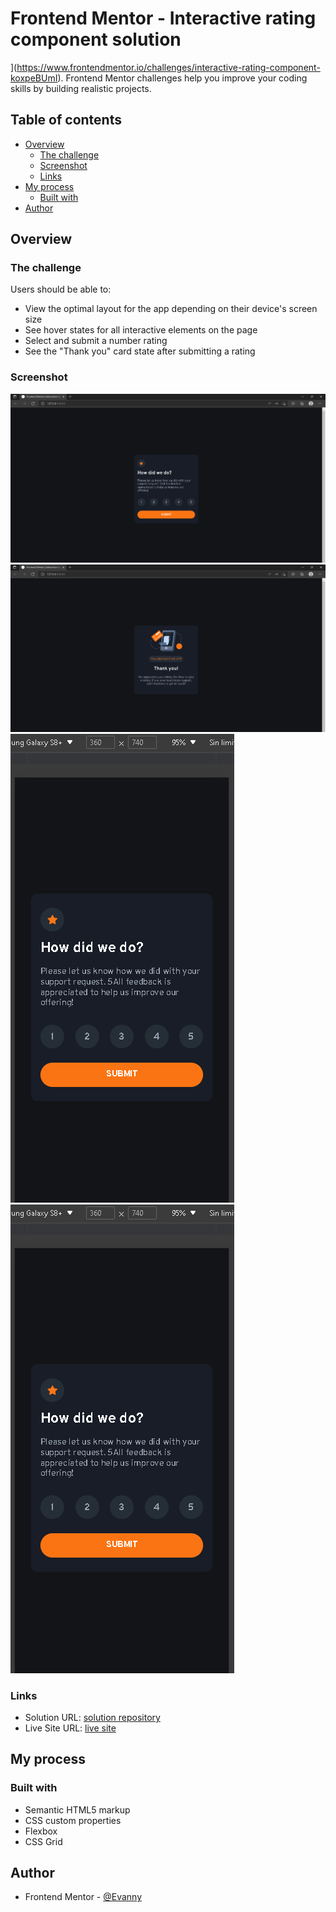 # Frontend Mentor - Interactive rating component solution

](https://www.frontendmentor.io/challenges/interactive-rating-component-koxpeBUmI). Frontend Mentor challenges help you improve your coding skills by building realistic projects.

## Table of contents

- [Overview](#overview)
  - [The challenge](#the-challenge)
  - [Screenshot](#screenshot)
  - [Links](#links)
- [My process](#my-process)
  - [Built with](#built-with)
- [Author](#author)

## Overview

### The challenge

Users should be able to:

- View the optimal layout for the app depending on their device's screen size
- See hover states for all interactive elements on the page
- Select and submit a number rating
- See the "Thank you" card state after submitting a rating

### Screenshot

![](./screenshots-solutions/screenshot1-desktop-solution.PNG)
![](./screenshots-solutions/screenshot2-desktop-solution.PNG)
![](./screenshots-solutions/screenshot1-mobile-solution.PNG)
![](./screenshots-solutions/screenshot1-mobile-solution.PNG)

### Links

- Solution URL: [solution repository](https://github.com/EdisonPadilla/interactive-rating-component.git)
- Live Site URL: [live site](https://edisonpadilla.github.io/interactive-rating-component/)

## My process

### Built with

- Semantic HTML5 markup
- CSS custom properties
- Flexbox
- CSS Grid

## Author

- Frontend Mentor - [@Evanny](https://www.frontendmentor.io/profile/Evanny)
